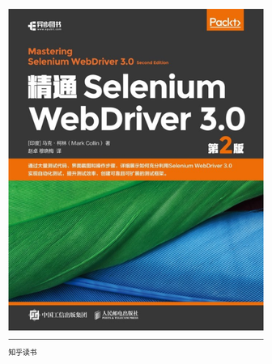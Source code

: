 ![](./../img/20200428165849.png)

-----------------------------------------------------------

知乎读书

